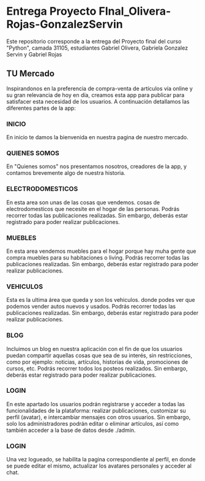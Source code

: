 # Entrega Proyecto FInal_Olivera-Rojas-GonzalezServin
Este repositorio corresponde a la entrega del Proyecto final del curso "Python", camada 31105, estudiantes Gabriel Olivera, Gabriela Gonzalez Servin y Gabriel Rojas

## TU Mercado
Inspirandonos en la preferencia de compra-venta de artículos vía online y su gran relevancia de hoy en día, creamos esta app para publicar para satisfacer esta necesidad de los usuarios.
A continuación detallamos las diferentes partes de la app:

### INICIO

En inicio te damos la bienvenida en nuestra pagina de nuestro mercado.

### QUIENES SOMOS

En "Quienes somos" nos presentamos nosotros, creadores de la app, y contamos brevemente algo de nuestra historia.

### ELECTRODOMESTICOS
En esta area son unas de las cosas que vendemos. cosas de electrodomesticos que necesite en el hogar de las personas. Podrás recorrer todas las publicaciones realizadas. Sin embargo, deberás estar registrado para poder realizar publicaciones.

### MUEBLES
En esta area vendemos muebles para el hogar porque hay muha gente que compra muebles para su habitaciones o living. Podrás recorrer todas las publicaciones realizadas. Sin embargo, deberás estar registrado para poder realizar publicaciones.

### VEHICULOS

Esta es la ultima área que queda y son los vehiculos. donde podes ver que podemos vender autos nuevos y usados. Podrás recorrer todas las publicaciones realizadas. Sin embargo, deberás estar registrado para poder realizar publicaciones.

### BLOG
Incluimos un blog en nuestra aplicación con el fin de que los usuarios puedan compartir aquellas cosas que sea de su interés, sin restricciones, como por ejemplo: noticias, artículos, historias de vida, promociones de cursos, etc. Podrás recorrer todos los posteos realizados. Sin embargo, deberás estar registrado para poder realizar publicaciones.

### LOGIN
En este apartado los usuarios podrán registrarse y acceder a todas las funcionalidades de la plataforma: realizar publicaciones, customizar su perfil (avatar), e intercambiar mensajes con otros usuarios.
Sin embargo, solo los administradores podrán editar o eliminar artículos, así como también acceder a la base de datos desde ./admin.

### LOGIN
Una vez logueado, se habilita la pagina correspondiente al perfil, en donde se puede editar el mismo, actualizar los avatares personales y acceder al chat.
